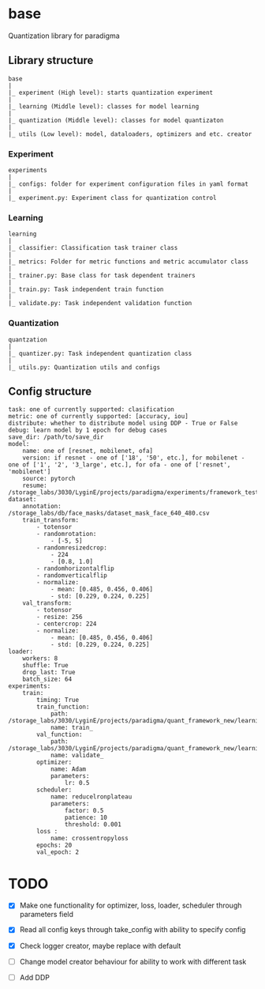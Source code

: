 # base
Quantization library for paradigma

## Library structure
    base
    |
    |_ experiment (High level): starts quantization experiment
    |
    |_ learning (Middle level): classes for model learning
    |
    |_ quantization (Middle level): classes for model quantizaton
    |
    |_ utils (Low level): model, dataloaders, optimizers and etc. creator


### Experiment

    experiments
    |
    |_ configs: folder for experiment configuration files in yaml format
    |
    |_ experiment.py: Experiment class for quantization control

###  Learning

    learning
    |
    |_ classifier: Classification task trainer class
    |
    |_ metrics: Folder for metric functions and metric accumulator class
    |
    |_ trainer.py: Base class for task dependent trainers
    |
    |_ train.py: Task independent train function
    |
    |_ validate.py: Task independent validation function


### Quantization

    quantzation
    |
    |_ quantizer.py: Task independent quantization class
    |
    |_ utils.py: Quantization utils and configs


## Config structure

    task: one of currently supported: clasification
    metric: one of currently supported: [accuracy, iou]
    distribute: whether to distribute model using DDP - True or False
    debug: learn model by 1 epoch for debug cases
    save_dir: /path/to/save_dir
    model: 
        name: one of [resnet, mobilenet, ofa] 
        version: if resnet - one of ['18', '50', etc.], for mobilenet - one of ['1', '2', '3_large', etc.], for ofa - one of ['resnet', 'mobilenet']
        source: pytorch
        resume: /storage_labs/3030/LyginE/projects/paradigma/experiments/framework_tests/newrun/2022_11_11/20_20_27/train
    dataset:
        annotation: /storage_labs/db/face_masks/dataset_mask_face_640_480.csv
        train_transform: 
            - totensor
            - randomrotation: 
                - [-5, 5]
            - randomresizedcrop:
                - 224
                - [0.8, 1.0]
            - randomhorizontalflip
            - randomverticalflip
            - normalize: 
                - mean: [0.485, 0.456, 0.406]
                - std: [0.229, 0.224, 0.225]
        val_transform:
            - totensor
            - resize: 256
            - centercrop: 224
            - normalize: 
                - mean: [0.485, 0.456, 0.406]
                - std: [0.229, 0.224, 0.225]
    loader:
        workers: 8
        shuffle: True
        drop_last: True
        batch_size: 64
    experiments:  
        train:
            timing: True
            train_function:
                path: /storage_labs/3030/LyginE/projects/paradigma/quant_framework_new/learning/train.py
                name: train_
            val_function:
                path: /storage_labs/3030/LyginE/projects/paradigma/quant_framework_new/learning/validate.py
                name: validate_
            optimizer: 
                name: Adam
                parameters: 
                    lr: 0.5
            scheduler: 
                name: reducelronplateau
                parameters: 
                    factor: 0.5
                    patience: 10
                    threshold: 0.001
            loss :
                name: crossentropyloss
            epochs: 20
            val_epoch: 2 


# TODO
- [x] Make one functionality for optimizer, loss, loader, scheduler through parameters field
- [x] Read all config keys through take_config with ability to specify config 
- [x] Check logger creator, maybe replace with default
- [ ] Change model creator behaviour for ability to work with different task
- [ ] Add DDP


